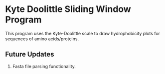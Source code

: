 # Kyte Doolittle Sliding Window Program
This program uses the Kyte-Doolittle scale to draw hydrophobicity plots for sequences of amino acids/proteins.

## Future Updates
1. Fasta file parsing functionality.